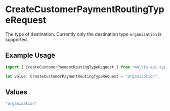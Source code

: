 # CreateCustomerPaymentRoutingTypeRequest

The type of destination. Currently only the destination type `organization` is supported.

## Example Usage

```typescript
import { CreateCustomerPaymentRoutingTypeRequest } from "mollie-api-typescript/models/operations";

let value: CreateCustomerPaymentRoutingTypeRequest = "organization";
```

## Values

```typescript
"organization"
```